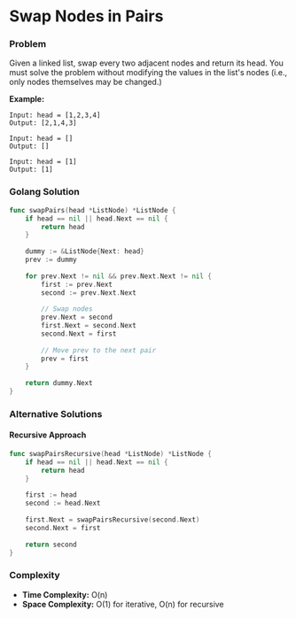 # Swap Nodes in Pairs

### Problem
Given a linked list, swap every two adjacent nodes and return its head. You must solve the problem without modifying the values in the list's nodes (i.e., only nodes themselves may be changed.)

**Example:**
```
Input: head = [1,2,3,4]
Output: [2,1,4,3]

Input: head = []
Output: []

Input: head = [1]
Output: [1]
```

### Golang Solution

```go
func swapPairs(head *ListNode) *ListNode {
    if head == nil || head.Next == nil {
        return head
    }
    
    dummy := &ListNode{Next: head}
    prev := dummy
    
    for prev.Next != nil && prev.Next.Next != nil {
        first := prev.Next
        second := prev.Next.Next
        
        // Swap nodes
        prev.Next = second
        first.Next = second.Next
        second.Next = first
        
        // Move prev to the next pair
        prev = first
    }
    
    return dummy.Next
}
```

### Alternative Solutions

#### **Recursive Approach**
```go
func swapPairsRecursive(head *ListNode) *ListNode {
    if head == nil || head.Next == nil {
        return head
    }
    
    first := head
    second := head.Next
    
    first.Next = swapPairsRecursive(second.Next)
    second.Next = first
    
    return second
}
```

### Complexity
- **Time Complexity:** O(n)
- **Space Complexity:** O(1) for iterative, O(n) for recursive
